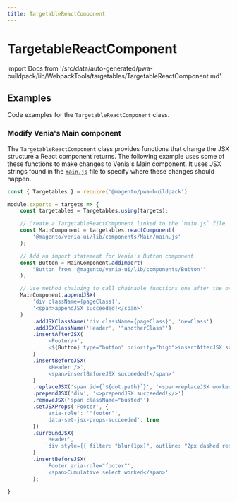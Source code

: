 ```yaml
---
title: TargetableReactComponent
---
```


# TargetableReactComponent

<!--
The reference doc content is generated automatically from the source code.
To update this section, update the doc blocks in the source code
-->

import Docs from '/src/data/auto-generated/pwa-buildpack/lib/WebpackTools/targetables/TargetableReactComponent.md'

<Docs />

## Examples

Code examples for the `TargetableReactComponent` class.

### Modify Venia's Main component

The `TargetableReactComponent` class provides functions that change the JSX structure a React component returns.
The following example uses some of these functions to make changes to Venia's Main component.
It uses JSX strings found in the [`main.js`][] file to specify where these changes should happen.

[`main.js`]: https://github.com/magento/pwa-studio/blob/develop/packages/venia-ui/lib/components/Main/main.js

```js
const { Targetables } = require('@magento/pwa-buildpack')

module.exports = targets => {
    const targetables = Targetables.using(targets);

    // Create a TargetableReactComponent linked to the `main.js` file
    const MainComponent = targetables.reactComponent(
        '@magento/venia-ui/lib/components/Main/main.js'
    );

    // Add an import statement for Venia's Button component
    const Button = MainComponent.addImport(
        "Button from '@magento/venia-ui/lib/components/Button'"
    );

    // Use method chaining to call chainable functions one after the other
    MainComponent.appendJSX(
        'div className={pageClass}',
        '<span>appendJSX succeeded!</span>'
    )
        .addJSXClassName('div className={pageClass}', 'newClass')
        .addJSXClassName('Header', '"anotherClass"')
        .insertAfterJSX(
            '<Footer/>',
            `<${Button} type="button" priority="high">insertAfterJSX succeeded!</${Button}>`
        )
        .insertBeforeJSX(
            '<Header />',
            '<span>insertBeforeJSX succeeded!</span>'
        )
        .replaceJSX('span id={`${dot.path}`}', '<span>replaceJSX worked</span>')
        .prependJSX('div', '<>prependJSX succeeded!</>')
        .removeJSX('span className="busted"')
        .setJSXProps('Footer', {
            'aria-role': '"footer"',
            'data-set-jsx-props-succeeded': true
        })
        .surroundJSX(
            'Header',
            `div style={{ filter: "blur(1px)", outline: "2px dashed red" }}`
        )
        .insertBeforeJSX(
            'Footer aria-role="footer"',
            '<span>Cumulative select worked</span>'
        );

}
```
